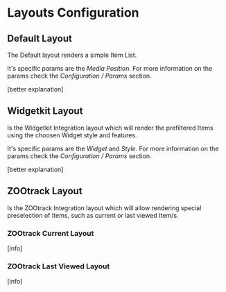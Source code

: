 # Layouts Configuration

## Default Layout
The Default layout renders a simple Item List.

It's specific params are the *Media Position*. For more information on the params check the *Configuration / Params* section.

[better explanation]

## Widgetkit Layout
Is the Widgetkit Integration layout which will render the prefiltered Items using the choosen Widget style and features.

It's specific params are the *Widget* and *Style*. For more information on the params check the *Configuration / Params* section.

[better explanation]

## ZOOtrack Layout
Is the ZOOtrack Integration layout which will allow rendering special preselection of Items, such as current or last viewed Item/s.

### ZOOtrack Current Layout
[info]

### ZOOtrack Last Viewed Layout
[info]